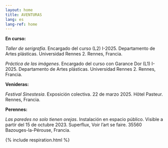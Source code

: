 ```yaml
---
layout: home
title: AVENTURAS
lang: es
lang-ref: home
---
```


**En curso:**

*Taller de serigrafía*. Encargado del curso (L2) I-2025. Departamento de Artes plásticas. Universidad Rennes 2. Rennes, Francia.

*Práctica de las imágenes*. Encargado del curso con Garance Dor (L1) I-2025. Departamento de Artes plásticas. Universidad Rennes 2. Rennes, Francia.

**Venideras:**

*Festival Sinestesia*. Exposición colectiva. 22 de marzo 2025. Hôtel Pasteur. Rennes, Francia.

**Perennes:**

*Las paredes no solo tienen orejas*. Instalación en espacio público. Visible a partir del 15 de octubre 2023. Superflux, Voir l’art se faire. 35560 Bazouges-la-Pérouse, Francia.

{% include respiration.html %}
